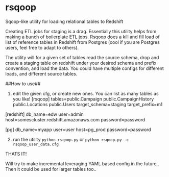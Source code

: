 rsqoop
======

Sqoop-like utility for loading relational tables to Redshift

Creating ETL jobs for staging is a drag.  Essentially this utility helps from making a bunch of boilerplate ETL jobs.  Rsqoop does a kill and fill load of list of reference tables in Redshift from Postgres (cool if you are Postgres users, feel free to adapt to others).  

The utility will for a given set of tables read the source schema, drop and create a staging table on redshift under your desired schema and prefix convention, and load the data.  You could have multiple configs for different loads, and different source tables.

##How to use##
1. edit the given cfg, or create new ones. You can list as many tables as you like!
[rsqoop]
tables=public.Campaign public.CampaignHistory public.Locations public.Users
target_schema=staging
target_prefix=m1

[redshift]
db_name=edw
user=admin
host=somescluster.redshift.amazonaws.com
password=password

[pg]
db_name=myapp
user=user
host=pg_prod
password=password

2.  run the utility `python rsqoop.py` or `python rsqoop.py -c rsqoop_user_data.cfg`

THATS IT!

Will try to make incremental leveraging YAML based config in the future.. Then it could be used for larger tables too.. 
